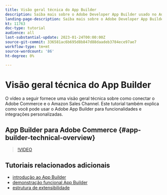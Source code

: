 ```yaml
---
title: Visão geral técnica do App Builder
description: Saiba mais sobre o Adobe Developer App Builder usado no Adobe Commerce com uma visão geral técnica
landing-page-description: Saiba mais sobre o Adobe Developer App Builder usado no Adobe Commerce com uma visão geral técnica
kt: 11763
doc-type: tutorial
audience: all
last-substantial-update: 2023-01-24T00:00:00Z
source-git-commit: 336581ac6b695d8b847d88daadeb3784ece97ae7
workflow-type: tm+mt
source-wordcount: '86'
ht-degree: 0%

---
```



# Visão geral técnica do App Builder

O vídeo a seguir fornece uma visão geral técnica sobre como conectar o Adobe Commerce e o Amazon Sales Channel. Este tutorial também explica como você pode usar o Adobe App Builder para funcionalidades e integrações personalizadas.


## App Builder para Adobe Commerce {#app-builder-technical-overview}

>[!VIDEO](https://video.tv.adobe.com/v/3413512)


## Tutoriais relacionados adicionais

- [introdução ao App Builder](../app-builder/introduction-to-app-builder.md)
- [demonstração funcional App Builder](../app-builder/app-builder-functional-demonstration.md)
- [estrutura de extensibilidade](../app-builder/extensibility-framework-commerce-eventing.md)
